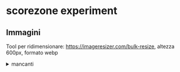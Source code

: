 # scorezone experiment


## Immagini

Tool per ridimensionare: https://imageresizer.com/bulk-resize, altezza 600px, formato webp

<details>
  <summary>mancanti</summary>
  <ul>
  <li>102-cover.png</li>
  <li>103-cover.png</li>
  <li>105-cover.png</li>
  <li>115-cover.png</li>
  <li>12-cover.png</li>
  <li>120-cover.png</li>
  <li>123-cover.png</li>
  <li>125-cover.png</li>
  <li>127-cover.png</li>
  <li>130-cover.png</li>
  <li>138-cover.png</li>
  <li>139-cover.png</li>
  <li>143-cover.png</li>
  <li>153-cover.png</li>
  <li>155-cover.png</li>
  <li>162-cover.png</li>
  <li>165-cover.png</li>
  <li>175-cover.png</li>
  <li>185-cover.png</li>
  <li>25-cover.png</li>
  <li>26-cover.png</li>
  <li>27-cover.png</li>
  <li>28-cover.png</li>
  <li>29-cover.png</li>
  <li>30-cover.png</li>
  <li>31-cover.png</li>
  <li>32-cover.png</li>
  <li>33-cover.png</li>
  <li>34-cover.png</li>
  <li>35-cover.png</li>
  <li>36-cover.png</li>
  <li>37-cover.png</li>
  <li>38-cover.png</li>
  <li>39-cover.png</li>
  <li>40-screen.png</li>
  <li>41-cover.png</li>
  <li>42-cover.png</li>
  <li>43-cover.png</li>
  <li>44-cover.png</li>
  <li>45-cover.png</li>
  <li>46-cover.png</li>
  <li>47-cover.png</li>
  <li>48-cover.png</li>
  <li>49-cover.png</li>
  <li>51-cover.png</li>
  <li>52-cover.png</li>
  <li>53-cover.png</li>
  <li>54-cover.png</li>
  <li>55-cover.png</li>
  <li>56-cover.png</li>
  <li>57-cover.png</li>
  <li>58-cover.png</li>
  <li>59-cover.png</li>
  <li>60-cover.png</li>
  <li>61-cover.png</li>
  <li>62-cover.png</li>
  <li>63-cover.png</li>
  <li>64-cover.png</li>
  <li>65-cover.png</li>
  <li>66-cover.png</li>
  <li>67-cover.png</li>
  <li>68-cover.png</li>
  <li>69-cover.png</li>
  <li>70-cover.png</li>
  <li>71-cover.png</li>
  <li>72-cover.png</li>
  <li>73-cover.png</li>
  <li>74-cover.png</li>
  <li>75-cover.png</li>
  <li>76-cover.png</li>
  <li>77-cover.png</li>
  <li>78-cover.png</li>
  <li>79-cover.png</li>
  <li>80-cover.png</li>
  <li>81-cover.png</li>
  <li>82-cover.png</li>
  <li>83-cover.png</li>
  <li>84-cover.png</li>
  <li>85-cover.png</li>
  <li>86-cover.png</li>
  <li>87-screen.png</li>
  <li>88-cover.png</li>
  <li>89-cover.png</li>
  <li>90-cover.png</li>
  <li>91-cover.png</li>
  <li>92-cover.png</li>
  <li>93-cover.png</li>
  <li>94-cover.png</li>
  <li>96-cover.png</li>
  </ul>
</details>
